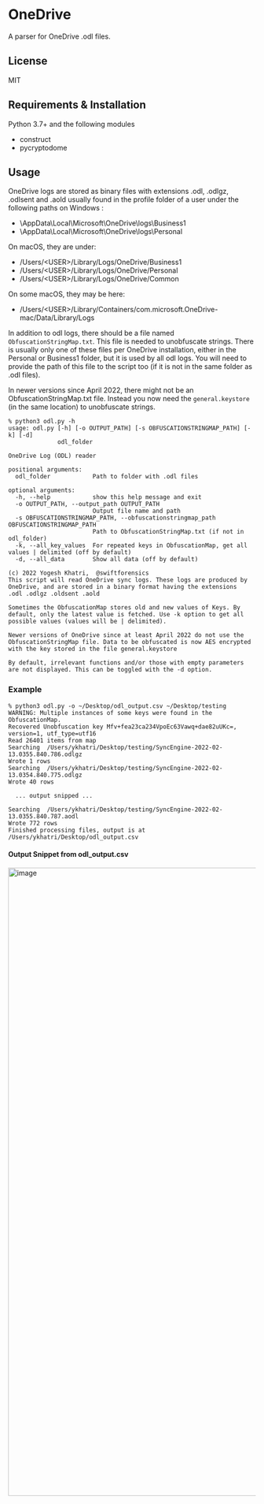 # OneDrive

A parser for OneDrive .odl files.

## License
MIT

## Requirements & Installation
Python 3.7+ and the following modules
- construct
- pycryptodome

## Usage
OneDrive logs are stored as binary files with extensions .odl,
.odlgz, .odlsent and .aold usually found in the profile folder of 
a user under the following paths on Windows :
- \AppData\Local\Microsoft\OneDrive\logs\Business1
- \AppData\Local\Microsoft\OneDrive\logs\Personal

On macOS, they are under:
- /Users/\<USER>/Library/Logs/OneDrive/Business1
- /Users/\<USER>/Library/Logs/OneDrive/Personal
- /Users/\<USER>/Library/Logs/OneDrive/Common  
  
On some macOS, they may be here:
- /Users/\<USER>/Library/Containers/com.microsoft.OneDrive-mac/Data/Library/Logs

  
In addition to odl logs, there should be a file named `ObfuscationStringMap.txt`. This file is needed to unobfuscate strings. There is usually only one of these files per OneDrive installation, either in the Personal or Business1 folder, but it is used by all odl logs. You will need to provide the path of this file to the script too (if it is not in the same folder as .odl files).

In newer versions since April 2022, there might not be an ObfuscationStringMap.txt file. Instead you now need the `general.keystore` (in the same location) to unobfuscate strings.

```
% python3 odl.py -h                                                   
usage: odl.py [-h] [-o OUTPUT_PATH] [-s OBFUSCATIONSTRINGMAP_PATH] [-k] [-d]
              odl_folder

OneDrive Log (ODL) reader

positional arguments:
  odl_folder            Path to folder with .odl files

optional arguments:
  -h, --help            show this help message and exit
  -o OUTPUT_PATH, --output_path OUTPUT_PATH
                        Output file name and path
  -s OBFUSCATIONSTRINGMAP_PATH, --obfuscationstringmap_path OBFUSCATIONSTRINGMAP_PATH
                        Path to ObfuscationStringMap.txt (if not in odl_folder)
  -k, --all_key_values  For repeated keys in ObfuscationMap, get all values | delimited (off by default)
  -d, --all_data        Show all data (off by default)

(c) 2022 Yogesh Khatri,  @swiftforensics
This script will read OneDrive sync logs. These logs are produced by 
OneDrive, and are stored in a binary format having the extensions 
.odl .odlgz .oldsent .aold

Sometimes the ObfuscationMap stores old and new values of Keys. By 
default, only the latest value is fetched. Use -k option to get all 
possible values (values will be | delimited). 

Newer versions of OneDrive since at least April 2022 do not use the
ObfuscationStringMap file. Data to be obfuscated is now AES encrypted
with the key stored in the file general.keystore

By default, irrelevant functions and/or those with empty parameters 
are not displayed. This can be toggled with the -d option.
```

### Example
```
% python3 odl.py -o ~/Desktop/odl_output.csv ~/Desktop/testing
WARNING: Multiple instances of some keys were found in the ObfuscationMap.
Recovered Unobfuscation key Mfv+fea23ca234VpoEc63Vawq+dae82uUKc=, version=1, utf_type=utf16
Read 26401 items from map
Searching  /Users/ykhatri/Desktop/testing/SyncEngine-2022-02-13.0355.840.786.odlgz
Wrote 1 rows
Searching  /Users/ykhatri/Desktop/testing/SyncEngine-2022-02-13.0354.840.775.odlgz
Wrote 40 rows

  ... output snipped ...

Searching  /Users/ykhatri/Desktop/testing/SyncEngine-2022-02-13.0355.840.787.aodl
Wrote 772 rows
Finished processing files, output is at /Users/ykhatri/Desktop/odl_output.csv
```
#### Output Snippet from odl_output.csv
<img width="1275" alt="image" src="https://user-images.githubusercontent.com/13247440/153752356-a513e9c9-7ae8-481a-9d96-d146f8914e68.png">

